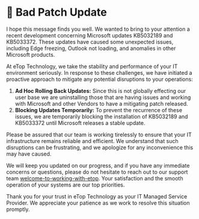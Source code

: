 # 🛑 Bad Patch Update

I hope this message finds you well. We wanted to bring to your attention a recent development concerning Microsoft updates KB5032189 and KB5033372. These updates have caused some unexpected issues, including Edge freezing, Outlook not loading, and anomalies in other Microsoft products.

At eTop Technology, we take the stability and performance of your IT environment seriously. In response to these challenges, we have initiated a proactive approach to mitigate any potential disruptions to your operations:

1. **Ad Hoc Rolling Back Updates:** Since this is not globally effecting our user base we are uninstalling those that are having issues and working with Microsoft and other Vendors to have a mitigating patch released.
2. **Blocking Updates Temporarily:** To prevent the recurrence of these issues, we are temporarily blocking the installation of KB5032189 and KB5033372 until Microsoft releases a stable update.

Please be assured that our team is working tirelessly to ensure that your IT infrastructure remains reliable and efficient. We understand that such disruptions can be frustrating, and we apologize for any inconvenience this may have caused.

We will keep you updated on our progress, and if you have any immediate concerns or questions, please do not hesitate to reach out to our support team [welcome-to-working-with-etop](../welcome-to-working-with-etop/ "mention"). Your satisfaction and the smooth operation of your systems are our top priorities.

Thank you for your trust in eTop Technology as your IT Managed Service Provider. We appreciate your patience as we work to resolve this situation promptly.
